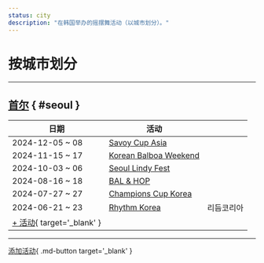 ```yaml
---
status: city
description: "在韩国举办的摇摆舞活动（以城市划分）。"
---
```


# 按城市划分

---

## <a id=seoul></a>[首尔](#seoul) { #seoul }

| 日期 | 活动 | |
| --- | --- | --- |
| 2024-12-05 ~ 08 | [Savoy Cup Asia](savoy-cup-asia-2024.md) |  |
| 2024-11-15 ~ 17 | [Korean Balboa Weekend](korean-balboa-weekend-2024.md) |  |
| 2024-10-03 ~ 06 | [Seoul Lindy Fest](seoul-lindy-fest-2024.md) |  |
| 2024-08-16 ~ 18 | [BAL & HOP](bal-hop-2024.md) |  |
| 2024-07-27 ~ 27 | [Champions Cup Korea](champions-cup-korea-2024.md) |  |
| 2024-06-21 ~ 23 | [Rhythm Korea](rhythm-korea-2024.md) | 리듬코리아 |
| [+ 活动](https://github.com/swingdance/events/issues/new?assignees=&labels=add+event&projects=&template=02-add_entity.yml&title=%5B2024%2Fko_KR%5D%20%3CName%3E&region=ko_KR&province=Seoul&city=Seoul&org_id=&date_starts=2024-&date_ends=2024-){ target='_blank' }

---

[添加活动](https://github.com/swingdance/events/issues/new?assignees=&labels=add+event&projects=&template=02-add_entity.yml&title=%5Bko_KR%5D%20%3CName%3E&region=ko_KR&province=&city=&org_id=2024){ .md-button target='_blank' }
